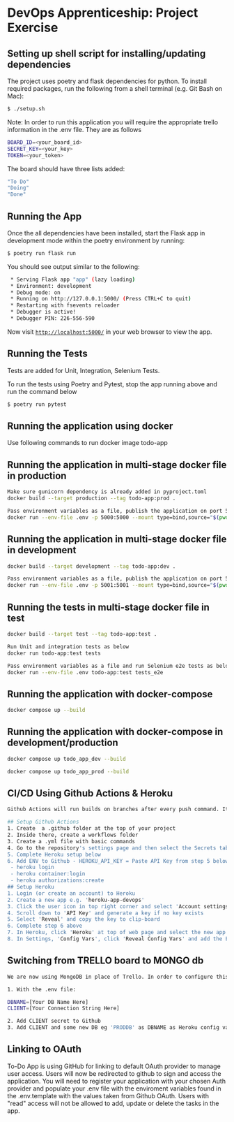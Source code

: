 # DevOps Apprenticeship: Project Exercise

## Setting up shell script for installing/updating dependencies

The project uses poetry and flask dependencies for python. To install required packages, run the following from a shell terminal (e.g. Git Bash on Mac):

```bash
$ ./setup.sh
```

Note: In order to run this application you will require the appropriate trello information in the .env file. They are as follows

```bash
BOARD_ID=<your_board_id>
SECRET_KEY=<your_key>
TOKEN=<your_token>
```

The board should have three lists added:
```bash
"To Do"
"Doing"
"Done"
```

## Running the App

Once the all dependencies have been installed, start the Flask app in development mode within the poetry environment by running:
```bash
$ poetry run flask run
```

You should see output similar to the following:
```bash
 * Serving Flask app "app" (lazy loading)
 * Environment: development
 * Debug mode: on
 * Running on http://127.0.0.1:5000/ (Press CTRL+C to quit)
 * Restarting with fsevents reloader
 * Debugger is active!
 * Debugger PIN: 226-556-590
```

Now visit [`http://localhost:5000/`](http://localhost:5000/) in your web browser to view the app.

## Running the Tests
Tests are added for Unit, Integration, Selenium Tests.

To run the tests using Poetry and Pytest, stop the app running above and run the command below
```bash
$ poetry run pytest
```

## Running the application using docker
Use following commands to run docker image todo-app

## Running the application in multi-stage docker file in production
```bash
Make sure gunicorn dependency is already added in pyproject.toml
docker build --target production --tag todo-app:prod .

Pass environment variables as a file, publish the application on port 5000 and listen on port 5000
docker run --env-file .env -p 5000:5000 --mount type=bind,source="$(pwd)"/todo_app,target=/todo-app todo-app:prod
```

## Running the application in multi-stage docker file in development
```bash
docker build --target development --tag todo-app:dev .

Pass environment variables as a file, publish the application on port 5001 and listen on port 5001
docker run --env-file .env -p 5001:5001 --mount type=bind,source="$(pwd)"/todo_app,target=/todo-app todo-app:prod
```

## Running the tests in multi-stage docker file in test
```bash
docker build --target test --tag todo-app:test .

Run Unit and integration tests as below
docker run todo-app:test tests

Pass environment variables as a file and run Selenium e2e tests as below
docker run --env-file .env todo-app:test tests_e2e
```

## Running the application with docker-compose
```bash
docker compose up --build
```
## Running the application with docker-compose in development/production
```bash
docker compose up todo_app_dev --build

docker compose up todo_app_prod --build
```
## CI/CD Using Github Actions & Heroku
```bash
Github Actions will run builds on branches after every push command. It will run the automated tests that are configured and if they pass, will deploy a Heroku container using the pushed branch on this repository.

## Setup Github Actions
1. Create  a .github folder at the top of your project
2. Inside there, create a workflows folder
3. Create a .yml file with basic commands
4. Go to the repository's settings page and then select the Secrets tab to set 'Environment Variables' add each of the required ENV variables - DOCKER_PASSWORD (insert your Docker account password) - SECRET_APIKEY (Trello) - SECRET_APITOKEN (Trello) - SECRET_KEY - BOARD_NAME (Trello)
5. Complete Heroku setup below
6. Add ENV to Github - HEROKU_API_KEY = Paste API Key from step 5 below or run following commands
 - heroku login
 - heroku container:login
 - heroku authorizations:create
## Setup Heroku
1. Login (or create an account) to Heroku
2. Create a new app e.g. 'heroku-app-devops'
3. Click the user icon in top right corner and select 'Account settings'
4. Scroll down to 'API Key' and generate a key if no key exists
5. Select 'Reveal' and copy the key to clip-board
6. Complete step 6 above
7. In Heroku, click 'Heroku' at top of web page and select the new app
8. In Settings, 'Config Vars', click 'Reveal Config Vars' and add the ENV Vars: - BOARD_ID, SECRET & the TOKEN for your Trello account. These values would be available in your local .env file
```

## Switching from TRELLO board to MONGO db
```bash
We are now using MongoDB in place of Trello. In order to configure this application to work with MongoDB you will need to update the following variables 

1. With the .env file:

DBNAME=[Your DB Name Here]
CLIENT=[Your Connection String Here] 

2. Add CLIENT secret to Github
3. Add CLIENT and some new DB eg 'PRODDB' as DBNAME as Heroku config variables
```

## Linking to OAuth
To-Do App is using GitHub for linking to default OAuth provider to manage user access. Users will now be redirected to github to sign and access the application. You will need to register your application with your chosen Auth provider and populate your .env file with the enviroment variables found in the .env.template with the values taken from Github OAuth. Users with "read" access will not be allowed to add, update or delete the tasks in the app.